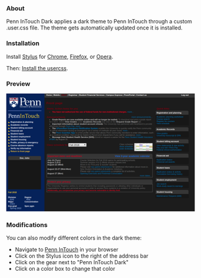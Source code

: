 ### About
Penn InTouch Dark applies a dark theme to Penn InTouch through a custom .user.css file. The theme gets automatically updated once it is installed.

### Installation

Install [Stylus](https://add0n.com/stylus.html) for [Chrome](https://chrome.google.com/webstore/detail/stylus/clngdbkpkpeebahjckkjfobafhncgmne), [Firefox](https://addons.mozilla.org/en-US/firefox/addon/styl-us/), or [Opera](https://addons.opera.com/en-gb/extensions/details/stylus/).

Then: [Install the usercss](https://raw.githubusercontent.com/ArmaanT/Penn-InTouch-Dark/master/penn-intouch-dark.user.css).

### Preview
![](./Preview.png)

### Modifications
You can also modify different colors in the dark theme:

- Navigate to [Penn InTouch](https://pennintouch.apps.upenn.edu/pennInTouch/jsp/fast2.do) in your browser
- Click on the Stylus icon to the right of the address bar
- Click on the gear next to "Penn InTouch Dark"
- Click on a color box to change that color 